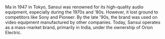 Ma in 1947 in Tokyo, Sansui was renowned for its high-quality audio equipment, especially during the 1970s and '80s. However, it lost ground to competitors like Sony and Pioneer. By the late '90s, the brand was used on video equipment manufactured by other companies. Today, Sansui operates as a mass-market brand, primarily in India, under the ownership of Orion Electric.